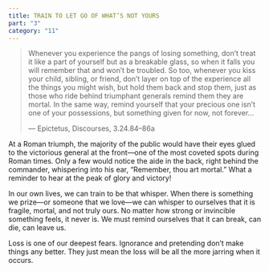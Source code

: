 ```yaml
---
title: TRAIN TO LET GO OF WHAT’S NOT YOURS
part: "3"
category: "11"
---
```


> Whenever you experience the pangs of losing something, don’t treat it like a part of yourself but as a breakable glass, so when it falls you will remember that and won’t be troubled. So too, whenever you kiss your child, sibling, or friend, don’t layer on top of the experience all the things you might wish, but hold them back and stop them, just as those who ride behind triumphant generals remind them they are mortal. In the same way, remind yourself that your precious one isn’t one of your possessions, but something given for now, not forever...
>
> — Epictetus, Discourses, 3.24.84–86a

At a Roman triumph, the majority of the public would have their eyes glued to the victorious general at the front—one of the most coveted spots during Roman times. Only a few would notice the aide in the back, right behind the commander, whispering into his ear, “Remember, thou art mortal.” What a reminder to hear at the peak of glory and victory!

In our own lives, we can train to be that whisper. When there is something we prize—or someone that we love—we can whisper to ourselves that it is fragile, mortal, and not truly ours. No matter how strong or invincible something feels, it never is. We must remind ourselves that it can break, can die, can leave us.

Loss is one of our deepest fears. Ignorance and pretending don’t make things any better. They just mean the loss will be all the more jarring when it occurs.
